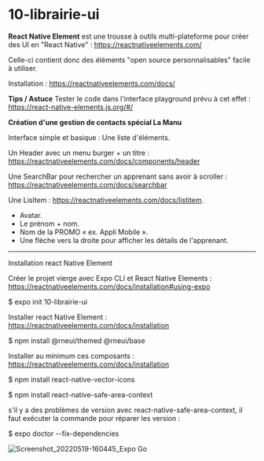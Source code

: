 # 10-librairie-ui

**React Native Element** est une trousse à outils multi-plateforme pour créer des UI en "React Native" : https://reactnativeelements.com/

Celle-ci contient donc des éléments "open source personnalisables" facile à utiliser.

Installation : https://reactnativeelements.com/docs/ 

**Tips / Astuce**
Tester le code dans l'interface playground prévu à cet effet : https://react-native-elements.js.org/#/

**Création d'une gestion de contacts spécial La Manu**

Interface simple et basique : Une liste d'éléments. 

Un Header avec un menu burger + un titre : https://reactnativeelements.com/docs/components/header

Une SearchBar pour rechercher un apprenant sans avoir à scroller : https://reactnativeelements.com/docs/searchbar

Une LisItem : https://reactnativeelements.com/docs/listitem.
- Avatar.
- Le prénom + nom.
- Nom de la PROMO « ex. Appli Mobile ».
- Une flèche vers la droite pour afficher les détails de l'apprenant. 

-------

Installation react Native Element

Créer le projet vierge avec Expo CLI et React Native Elements : https://reactnativeelements.com/docs/installation#using-expo

  $ expo init 10-librairie-ui

Installer react Native Element : https://reactnativeelements.com/docs/installation

  $ npm install @rneui/themed @rneui/base

Installer au minimum ces composants : https://reactnativeelements.com/docs/installation

  $ npm install react-native-vector-icons
  
  $ npm install react-native-safe-area-context
  
s'il y a des problèmes de version avec react-native-safe-area-context, il faut exécuter la commande pour réparer les version :

  $ expo doctor --fix-dependencies

![Screenshot_20220519-160445_Expo Go](https://user-images.githubusercontent.com/35977024/169313126-d3cc789b-80d9-494e-b79b-241899ad5b77.jpg)
